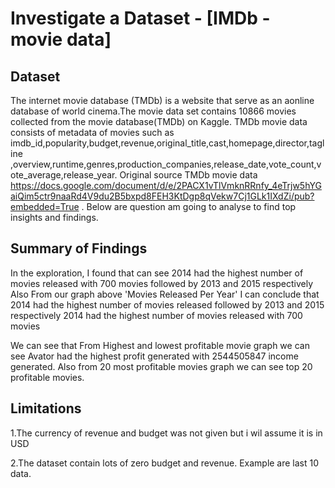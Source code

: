 # Investigate a Dataset - [IMDb - movie data]

## Dataset

The internet movie database (TMDb) is a website that serve as an aonline database of world cinema.The movie data set contains 10866 movies collected from the movie database(TMDb) on Kaggle. TMDb movie data consists of metadata of movies such as imdb_id,popularity,budget,revenue,original_title,cast,homepage,director,tagline ,overview,runtime,genres,production_companies,release_date,vote_count,vote_average,release_year. Original source TMDb movie data   https://docs.google.com/document/d/e/2PACX1vTlVmknRRnfy_4eTrjw5hYGaiQim5ctr9naaRd4V9du2B5bxpd8FEH3KtDgp8qVekw7Cj1GLk1IXdZi/pub?embedded=True . 
Below are question am going to analyse to find top insights and findings.


## Summary of Findings

In the exploration, I found that can see 2014 had the highest number of movies released with 700 movies followed by    2013 and 2015 respectively
Also  From our graph above 'Movies Released Per Year' I can conclude that 2014 had the highest number of movies released followed by 2013 and 2015 respectively 2014 had the highest number of movies released with 700 movies


We can see that From Highest and lowest profitable movie graph we can see  Avator had the highest profit generated with  2544505847 income generated. Also from 20 most profitable movies graph we can see top 20 profitable movies.
## Limitations

1.The currency of revenue and budget was not given but i wil assume it is in USD

2.The dataset contain lots of zero budget and revenue. Example are last 10 data.




